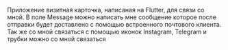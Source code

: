 Приложение визитная карточка, написаная на Flutter, для связи со мной.
В поле Message можно написать мне сообщение которое после отправки будет доставлено с помощью встроенного  почтового клиента. Так же со мной связаться с помощью иконок Instagram, Telegram и трубки можно со мной связаться
